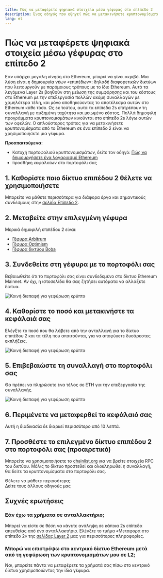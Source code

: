 ```yaml
---
title: Πώς να μεταφέρετε ψηφιακά στοιχεία μέσω γέφυρας στο επίπεδο 2
description: Ένας οδηγός που εξηγεί πώς να μετακινήσετε κρυπτονομίσματα από Ethereum σε επίπεδο 2 χρησιμοποιώντας μια γέφυρα.
lang: el
---
```


# Πώς να μεταφέρετε ψηφιακά στοιχεία μέσω γέφυρας στο επίπεδο 2

Εάν υπάρχει μεγάλη κίνηση στο Ethereum, μπορεί να γίνει ακριβό. Μια λύση είναι η δημιουργία νέων «επιπέδων»: δηλαδή διαφορετικών δικτύων που λειτουργούν με παρόμοιους τρόπους με το ίδιο Ethereum. Αυτά τα λεγόμενα Layer 2s βοηθούν στη μείωση της συμφόρησης και του κόστους στο Ethereum με την επεξεργασία πολλών ακόμη συναλλαγών με χαμηλότερα τέλη, και μόνο αποθηκεύοντας το αποτέλεσμα αυτών στο Ethereum κάθε τόσο. Ως εκ τούτου, αυτά τα επίπεδα 2s επιτρέπουν τη συναλλαγή με αυξημένη ταχύτητα και μειωμένο κόστος. Πολλά δημοφιλή προγράμματα κρυπτονομισμάτων κινούνται στο επίπεδο 2s λόγω αυτών των οφελών. Ο απλούστερος τρόπος για να μετακινήσετε κρυπτονομίσματα από το Ethereum σε ένα επίπεδο 2 είναι να χρησιμοποιήσετε μια γέφυρα.

**Προαπαιτούμενα:**

- Κατοχή πορτοφολιού κρυπτονομισμάτων, δείτε τον οδηγό: [Πώς να δημιουργήσετε ένα λογαριασμό Ethereum](/guides/how-to-create-an-ethereum-account/)
- προσθήκη κεφαλαίων στο πορτοφόλι σας

## 1. Καθορίστε ποιο δίκτυο επιπέδου 2 θέλετε να χρησιμοποιήσετε

Μπορείτε να μάθετε περισσότερα για διάφορα έργα και σημαντικούς συνδέσμους στην [σελίδα Επίπεδο 2](/layer-2/).

## 2. Μεταβείτε στην επιλεγμένη γέφυρα

Μερικά δημοφιλή επιπέδου 2 είναι:

- [Γέφυρα Arbitrum](https://bridge.arbitrum.io/?l2ChainId=42161)
- [Γέφυρα Optimism](https://app.optimism.io/bridge/deposit)
- [Γέφυρα δικτύου Boba](https://gateway.boba.network/)

## 3. Συνδεθείτε στη γέφυρα με το πορτοφόλι σας

Βεβαιωθείτε ότι το πορτοφόλι σας είναι συνδεδεμένο στο δίκτυο Ethereum Mainnet. Αν όχι, η ιστοσελίδα θα σας ζητήσει αυτόματα να αλλάξετε δίκτυα.

![Κοινή διεπαφή για γεφύρωση κρύπτο](./bridge1.png)

## 4. Καθορίστε το ποσό και μετακινήστε τα κεφάλαιά σας

Ελέγξτε το ποσό που θα λάβετε από την ανταλλαγή για το δίκτυο επιπέδου 2 και τα τέλη που απαιτούνται, για να αποφύγετε δυσάρεστες εκπλήξεις.

![Κοινή διεπαφή για γεφύρωση κρύπτο](./bridge2.png)

## 5. Επιβεβαιώστε τη συναλλαγή στο πορτοφόλι σας

Θα πρέπει να πληρώσετε ένα τέλος σε ETH για την επεξεργασία της συναλλαγής.

![Κοινή διεπαφή για γεφύρωση κρύπτο](./bridge3.png)

## 6. Περιμένετε να μεταφερθεί το κεφάλαιό σας

Αυτή η διαδικασία δε διαρκεί περισσότερο από 10 λεπτά.

## 7. Προσθέστε το επιλεγμένο δίκτυο επιπέδου 2 στο πορτοφόλι σας (προαιρετικό)

Μπορείτε να χρησιμοποιήσετε το [chainlist.org](http://chainlist.org) για να βρείτε στοιχεία RPC του δικτύου. Μόλις το δίκτυο προστεθεί και ολοκληρωθεί η συναλλαγή, θα δείτε τα κρυπτονομίσματα στο πορτοφόλι σας.
<br />

<InfoBanner shouldSpaceBetween emoji=":eyes:">
  <div>Θέλετε να μάθετε περισσότερα;</div>
  <ButtonLink href="/guides/">
    Δείτε τους άλλους οδηγούς μας
  </ButtonLink>
</InfoBanner>

## Συχνές ερωτήσεις

### Εάν έχω τα χρήματα σε ανταλλακτήριο;

Μπορεί να είστε σε θέση να κάνετε ανάληψη σε κάποια 2s επίπεδα απευθείας από ένα ανταλλακτήριο. Ελέγξτε το τμήμα «Μεταφορά στο επίπεδο 2» της [σελίδας Layer 2](/layer-2/) μας για περισσότερες πληροφορίες.

### Μπορώ να επιστρέψω στο κεντρικό δίκτυο Ethereum μετά από τη γεφύρωση των κρυπτονομισμάτων μου σε L2;

Ναι, μπορείτε πάντα να μεταφέρετε τα χρήματά σας πίσω στο κεντρικό δίκτυο χρησιμοποιώντας την ίδια γέφυρα.
